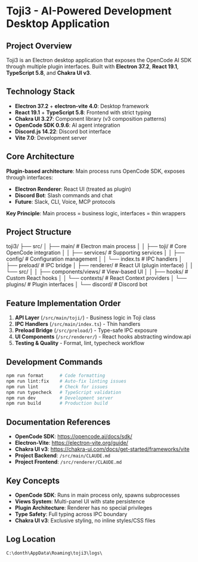 # Toji3 - AI-Powered Development Desktop Application

## Project Overview

Toji3 is an Electron desktop application that exposes the OpenCode AI SDK through multiple plugin interfaces. Built with **Electron 37.2**, **React 19.1**, **TypeScript 5.8**, and **Chakra UI v3**.

## Technology Stack

- **Electron 37.2** + **electron-vite 4.0**: Desktop framework
- **React 19.1** + **TypeScript 5.8**: Frontend with strict typing
- **Chakra UI 3.27**: Component library (v3 composition patterns)
- **OpenCode SDK 0.9.6**: AI agent integration
- **Discord.js 14.22**: Discord bot interface
- **Vite 7.0**: Development server

## Core Architecture

**Plugin-based architecture**: Main process runs OpenCode SDK, exposes through interfaces:

- **Electron Renderer**: React UI (treated as plugin)
- **Discord Bot**: Slash commands and chat
- **Future**: Slack, CLI, Voice, MCP protocols

**Key Principle**: Main process = business logic, interfaces = thin wrappers

## Project Structure

toji3/
├── src/
│ ├── main/ # Electron main process
│ │ ├── toji/ # Core OpenCode integration
│ │ ├── services/ # Supporting services
│ │ ├── config/ # Configuration management
│ │ └── index.ts # IPC handlers
│ ├── preload/ # IPC bridge
│ ├── renderer/ # React UI (plugin interface)
│ │ └── src/
│ │ ├── components/views/ # View-based UI
│ │ ├── hooks/ # Custom React hooks
│ │ └── contexts/ # React Context providers
│ └── plugins/ # Plugin interfaces
│ └── discord/ # Discord bot

## Feature Implementation Order

1. **API Layer** (`/src/main/toji/`) - Business logic in Toji class
2. **IPC Handlers** (`/src/main/index.ts`) - Thin handlers
3. **Preload Bridge** (`/src/preload/`) - Type-safe IPC exposure
4. **UI Components** (`/src/renderer/`) - React hooks abstracting window.api
5. **Testing & Quality** - Format, lint, typecheck workflow

## Development Commands

```bash
npm run format      # Code formatting
npm run lint:fix    # Auto-fix linting issues
npm run lint        # Check for issues
npm run typecheck   # TypeScript validation
npm run dev         # Development server
npm run build       # Production build
```

## Documentation References

- **OpenCode SDK**: <https://opencode.ai/docs/sdk/>
- **Electron-Vite**: <https://electron-vite.org/guide/>
- **Chakra UI v3**: <https://chakra-ui.com/docs/get-started/frameworks/vite>
- **Project Backend**: `/src/main/CLAUDE.md`
- **Project Frontend**: `/src/renderer/CLAUDE.md`

## Key Concepts

- **OpenCode SDK**: Runs in main process only, spawns subprocesses
- **Views System**: Multi-panel UI with state persistence
- **Plugin Architecture**: Renderer has no special privileges
- **Type Safety**: Full typing across IPC boundary
- **Chakra UI v3**: Exclusive styling, no inline styles/CSS files

## Log Location

`C:\donth\AppData\Roaming\toji3\logs\`
